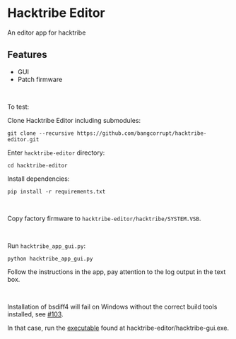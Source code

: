 # Hacktribe Editor

An editor app for hacktribe

## Features
 - GUI
 - Patch firmware

<br/>

To test:

Clone Hacktribe Editor including submodules:

    git clone --recursive https://github.com/bangcorrupt/hacktribe-editor.git

Enter `hacktribe-editor` directory:

    cd hacktribe-editor

Install dependencies:

    pip install -r requirements.txt

<br/>

Copy factory firmware to `hacktribe-editor/hacktribe/SYSTEM.VSB`.

<br/>

Run `hacktribe_app_gui.py`:

    python hacktribe_app_gui.py

Follow the instructions in the app, pay attention to the log output in the text box.

<br/>

Installation of bsdiff4 will fail on Windows without the correct build tools installed, see [#103](https://github.com/bangcorrupt/hacktribe/issues/103).

In that case, run the [executable](https://github.com/bangcorrupt/hacktribe-editor/blob/main/hacktribe-gui.exe) found at hacktribe-editor/hacktribe-gui.exe.


